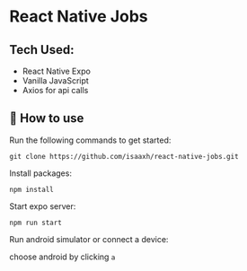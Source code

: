 # React Native Jobs

## Tech Used:

- React Native Expo
- Vanilla JavaScript
- Axios for api calls 

## 🚀 How to use
Run the following commands to get started:

```
git clone https://github.com/isaaxh/react-native-jobs.git
```

Install packages:

```
npm install
```

Start expo server:
```
npm run start
```

Run android simulator or connect a device:

choose android by clicking `a`
